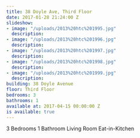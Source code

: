 ```yaml
---
title: 38 Doyle Ave, Third Floor
date: 2017-01-28 21:24:00 Z
slideshow:
- image: "/uploads/2013%20htc%201995.jpg"
  description: 
- image: "/uploads/2013%20htc%201996.jpg"
  description: 
- image: "/uploads/2013%20htc%201997.jpg"
  description: 
- image: "/uploads/2013%20htc%201998.jpg"
  description: 
- image: "/uploads/2013%20htc%201999.jpg"
  description: 
building: 38 Doyle Avenue
floor: Third Floor
bedrooms: 3
bathrooms: 1
available at: 2017-04-15 00:00:00 Z
is available: true
---
```


3 Bedrooms
1 Bathroom
Living Room
Eat-in-Kitchen
